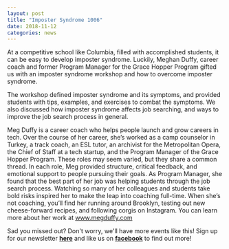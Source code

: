 ```yaml
---
layout: post
title: "Imposter Syndrome 1006"
date: 2018-11-12
categories: news
---
```


At a competitive school like Columbia, filled with accomplished students, it can be easy to develop imposter syndrome. Luckily, Meghan Duffy, career coach and former Program Manager for the Grace Hopper Program gifted us with an imposter syndrome workshop and how to overcome imposter syndrome. 

The workshop defined imposter syndrome and its symptoms, and provided students with tips, examples, and exercises to combat the symptoms. We also discussed how imposter syndrome affects job searching, and ways to improve the job search process in general. 

Meg Duffy is a career coach who helps people launch and grow careers in tech. Over the course of her career, she’s worked as a camp counselor in Turkey, a track coach, an ESL tutor, an archivist for the Metropolitan Opera, the Chief of Staff at a tech startup, and the Program Manager of the Grace Hopper Program. These roles may seem varied, but they share a common thread. In each role, Meg provided structure, critical feedback, and emotional support to people pursuing their goals. As Program Manager, she found that the best part of her job was helping students through the job search process. Watching so many of her colleagues and students take bold risks inspired her to make the leap into coaching full-time. When she’s not coaching, you’ll find her running around Brooklyn, testing out new cheese-forward recipes, and following corgis on Instagram. You can learn more about her work at www.megduffy.com 

Sad you missed out? Don't worry, we'll have more events like this! Sign up for our newsletter [**here**][mailinglist] and like us on [**facebook**][facebook] to find out more! 

[mailinglist]: http://columbia.us9.list-manage.com/subscribe?u=4c6a1c710f8ab9cce10272368&id=593b5faa43
[facebook]:https://www.facebook.com/CUWICS
